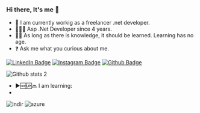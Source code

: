 ### Hi there, It's me 👋

- 🔭 I am currently workig as a freelancer .net developer.
- 👨‍💻🧿 Asp .Net Developer since 4 years.
- 🕵️‍♂️ As long as there is knowledge, it should be learned. Learning has no age.
- ❓ Ask me what you curious about me.

[![LinkedIn Badge](https://img.shields.io/badge/-LinkedIn-008b8b?style=quare&labelColor=008b8b&logo=LinkedIn&logoColor=white&link=link)](https://www.linkedin.com/in/ocalkurtulus/)
[![Instagram Badge](https://img.shields.io/badge/-Instagram-757575?style=flat-quare&labelColor=757575&logo=instagram&logoColor=white&link=link)](https://www.instagram.com/kurtulusocl.yon/?hl=tr)
[![Github Badge](https://img.shields.io/badge/-Github-000?style=quare&labelColor=000&logo=Github&logoColor=white&link=link)](https://github.com/kurtulusocL?tab=repositories)

![Github stats 2](https://github-readme-stats.vercel.app/api?username=kurtulusocL&show_icons=true&theme=radical) 

- ▶🆕🆙🔜 I am learning:
- 
![indir](https://user-images.githubusercontent.com/78833568/153897087-76a2e902-07ed-4b80-983e-de735fb92b11.png) 
![azure](https://user-images.githubusercontent.com/78833568/153896830-d567b439-ee74-4c20-a642-8800602884ff.jpg)


